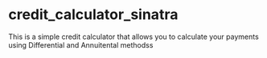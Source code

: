 # credit_calculator_sinatra
This is a simple credit calculator that allows you to calculate your payments using Differential and Annuitental methodss
